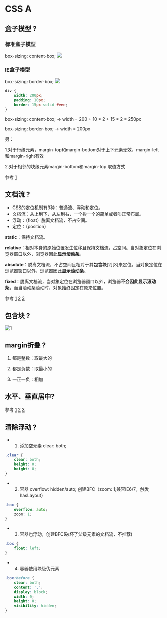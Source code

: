 # CSS A

## 盒子模型 ?

### 标准盒子模型
box-sizing: content-box;
![](http://p8rbt50i2.bkt.clouddn.com/WechatIMG5.jpeg)
### IE盒子模型
box-sizing: border-box;
![](http://p8rbt50i2.bkt.clouddn.com/WechatIMG6.jpeg)

```css
div {
    width: 200px;
    padding: 10px;
    border: 15px solid #eee;
}
```
box-sizing: content-box; -> width = 200 + 10 * 2 + 15 * 2 = 250px

box-sizing: border-box; -> width = 200px

另： 

1.对于行级元素，margin-top和margin-bottom对于上下元素无效，margin-left和margin-right有效

2.对于相邻的块级元素margin-bottom和margin-top 取值方式
 
参考 [1](https://blog.csdn.net/lxcao/article/details/52620453)

## 文档流 ?

-  CSS的定位机制有3种：普通流、浮动和定位。
-  文档流：从上到下，从左到右，一个挨一个的简单或者叫正常布局。
-  浮动：（float）脱离文档流，不占空间。
-  定位：（position） 

**static**：保持文档流。 

**relative**：相对本身的原始位置发生位移且保持文档流，占空间。当对象定位在浏览器窗口以外，浏览器因此**显示滚动条**。

**absolute**：脱离文档流，不占空间且相对于其**包含块**[2][3]来定位。当对象定位在浏览器窗口以外，浏览器因此**显示滚动条**。

**fixed**：脱离文档流，当对象定位在浏览器窗口以外，浏览器**不会因此显示滚动条**，而当滚动条滚动时，对象始终固定在原来位置。

参考 
[1](https://www.jianshu.com/p/be2ec907c36f) 
[2](https://www.jianshu.com/p/ac7771ea1e9e)
[3](https://www.jianshu.com/p/74c7d9c6f721)

## 包含块 ?

![1](https://upload-images.jianshu.io/upload_images/7897087-caaac90e45744798.jpg?imageMogr2/auto-orient/strip%7CimageView2/2/w/720/format/webp)

## margin折叠 ?

1. 都是整数：取最大的

2. 都是负数：取最小的

3. 一正一负：相加

## 水平、垂直居中?

参考 
[1](https://juejin.im/post/582c04032f301e00594327d4) 
[2](https://juejin.im/post/58f818bbb123db006233ab2a)
[3](https://www.qianduan.net/css-to-achieve-the-vertical-center-of-the-five-kinds-of-methods/)

## 清除浮动 ?

- 1. 添加空元素 clear: both;
```css
.clear {
    clear: both; 
    height: 0; 
    height: 0; 
}
```
- 2. 容器 overflow: hidden/auto; 创建BFC（zoom: 1;兼容IE6\7，触发hasLayout）
```css
.box {
    overflow: auto; 
    zoom: 1;
}
```
- 3. 容器也浮动，创建BFC(破坏了父级元素的文档流，不推荐)
```css
.box {
    float: left;
}
```
- 4. 容器使用块级伪元素
```css
.box:before {
    clear: both;
    content: '.';
    display: block;
    width: 0;
    height: 0;
    visibility: hidden;
}
```










